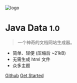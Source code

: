 <!-- 封面页 -->

![logo](./logo/logo.jpeg)


# Java Data <small>1.0</small>

> 一个神奇的文档网站生成器。

- 简单、轻便 (压缩后 ~21kB)
- 无需生成 html 文件
- 众多主题

[Github](https://github.com/dep-darkLonely/Interview)
[Get Started](#Interview)